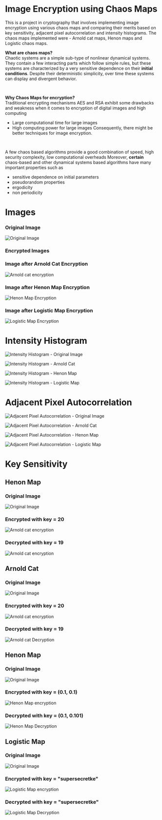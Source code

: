 # Image Encryption using Chaos Maps
This is a project in cryptography that involves implementing image encryption using various chaos maps and comparing their merits based on key sensitivity, adjacent pixel autocorrelation and intensity histograms. The chaos maps implemented were - Arnold cat maps, Henon maps and Logistic chaos maps.
<br>

<b> What are chaos maps? </b>
<br>
Chaotic systems are a simple sub-type of nonlinear dynamical systems. They contain a few interacting parts which follow simple rules, but these systems are characterized by a very sensitive dependence on their **initial conditions**. Despite their deterministic simplicity, over time these systems can display and divergent behavior.

<br>

**Why Chaos Maps for encryption?**
<br>
Traditional encrypting mechanisms AES and RSA exhibit some drawbacks
and weakness when it comes to encryption of digital images 
  and high computing

*   Large computational time for large images
*   High computing power for large images
Consequently, there might be better techniques for image encryption.

<br>

A few chaos based algorithms provide a good combination of speed, high security complexity, low computational overheads 
Moreover, **certain** chaos-based and other dynamical systems based algorithms have many important properties such as 

*   sensitive dependence on initial parameters
*   pseudorandom properties
*   ergodicity
*   non periodicity
# Images
### Original Image

![Original Image](graphs/orig.png)


### Encrypted Images

### Image after Arnold Cat Encryption

![Arnold cat encryption](graphs/arnoldcatencryption.png )
### Image after Henon Map Encryption

![Henon Map Encryption](graphs/henonencryption.png )
### Image after Logistic Map Encryption

![Logistic Map Encryption](graphs/logisticencryption.png)

# Intensity Histogram


![Intensity Histogram - Original Image](graphs/arnoldcathist.png)

![Intensity Histogram - Arnold Cat](graphs/arnoldcatencryptionhist.png)

![Intensity Histogram - Henon Map](graphs/henonencryptionhist.png)

![Intensity Histogram - Logistic Map](graphs/logisticencryptionhist.png)

# Adjacent Pixel Autocorrelation


![Adjacent Pixel Autocorrelation - Original Image](graphs/arnoldcatauto.png)

![Adjacent Pixel Autocorrelation - Arnold Cat](graphs/arnoldcatencryptionauto.png)

![Adjacent Pixel Autocorrelation - Henon Map](graphs/henonencryptionauto.png) 

![Adjacent Pixel Autocorrelation - Logistic Map](graphs/logisticencryptionauto.png)

# Key Sensitivity
## Henon Map
### Original Image

![Original Image](graphs/orig.png)

### Encrypted with key = 20
![Arnold cat encryption](graphs/arn20.png)

### Decrypted with key = 19

![Arnold cat encryption](graphs/arn19.png)

## Arnold Cat
### Original Image

![Original Image](graphs/orig.png)

### Encrypted with key = 20
![Arnold cat encryption](graphs/arn20.png)

### Decrypted with key = 19

![Arnold cat Decryption](graphs/arn19.png)

## Henon Map
### Original Image

![Original Image](graphs/orig.png)

### Encrypted with key = (0.1, 0.1)
![Henon Map encryption](graphs/hen01.png)

### Decrypted with key = (0.1, 0.101)

![Henon Map Decryption](graphs/hen0101.png)

## Logistic Map
### Original Image

![Original Image](graphs/orig.png)

### Encrypted with key = "supersecretke"
![Logistic Map encryption](graphs/ssk.png)

### Decrypted with key = "supersecretke"

![Logistic Map Decryption](graphs/ssk_wrong.png)

